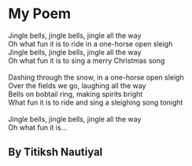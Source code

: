 # My Poem 
Jingle bells, jingle bells, jingle all the way<br>
Oh what fun it is to ride in a one-horse open sleigh<br>
Jingle bells, jingle bells, jingle all the way<br>
Oh what fun it is to sing a merry Christmas song<br>
<br>
Dashing through the snow, in a one-horse open sleigh<br>
Over the fields we go, laughing all the way<br>
Bells on bobtail ring, making spirits bright<br>
What fun it is to ride and sing a sleighing song tonight<br>
<br>
Jingle bells, jingle bells, jingle all the way<br>
Oh what fun it is...

## By Titiksh Nautiyal
